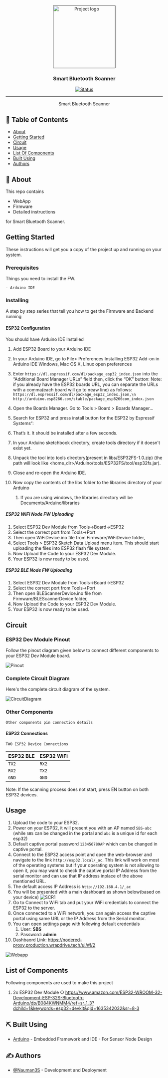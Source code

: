 <p align="center">
  <a href="" rel="noopener">
 <img width=200px height=200px src="artwork/sbs.png" alt="Project logo"></a>
</p>

<h3 align="center">Smart Bluetooth Scanner</h3>

<div align="center">

[![Status](https://img.shields.io/badge/status-active-success.svg)]()

</div>

---

<p align="center"> Smart Bluetooth Scanner
    <br> 
</p>

## 📝 Table of Contents

- [About](#about)
- [Getting Started](#getting_started)
- [Circuit](#circuit)
- [Usage](#usage)
- [List Of Components](#list)
- [Built Using](#built_using)
- [Authors](#authors)

## 🧐 About <a name = "about"></a>

This repo contains

- WebApp
- Firmware
- Detailed instructions

for Smart Bluetooth Scanner.

## Getting Started <a name = "getting_started"></a>

These instructions will get you a copy of the project up and running on your system.

### Prerequisites

Things you need to install the FW.

```
- Arduino IDE
```

### Installing <a name = "installing"></a>

A step by step series that tell you how to get the Firmware and Backend running

#### ESP32 Configuration

You should have Arduino IDE Installed

1.  Add ESP32 Board to your Arduino IDE
1.  In your Arduino IDE, go to File> Preferences
    Installing ESP32 Add-on in Arduino IDE Windows, Mac OS X, Linux open preferences
1.  Enter `https://dl.espressif.com/dl/package_esp32_index.json`
    into the “Additional Board Manager URLs” field then, click the “OK” button:
    Note: if you already have the ESP32 boards URL, you can separate the URLs with a comma(each board will go to neaw line) as follows:
    `https://dl.espressif.com/dl/package_esp32_index.json,\n http://arduino.esp8266.com/stable/package_esp8266com_index.json`

1.  Open the Boards Manager. Go to Tools > Board > Boards Manager…
1.  Search for ESP32 and press install button for the ESP32 by Espressif Systems“:
1.  That’s it. It should be installed after a few seconds.
1.  In your Arduino sketchbook directory, create tools directory if it doesn't exist yet.
1.  Unpack the tool into tools directory(present in libs/ESP32FS-1.0.zip) (the path will look like <home_dir>/Arduino/tools/ESP32FS/tool/esp32fs.jar).
1.  Close and re-open the Arduino IDE.

1.  Now copy the contents of the libs folder to the libraries directory of your Arduino
    1. If you are using windows, the libraries directory will be Documents/Arduino/libraries

##### ESP32 WiFi Node FW Uploading

1.  Select ESP32 Dev Module from Tools->Board->ESP32
2.  Select the correct port from Tools->Port
3.  Then open WiFiDevice.ino file from Firmware/WiFiDevice folder,
4.  Select Tools > ESP32 Sketch Data Upload menu item. This should start uploading the files into ESP32 flash file system.
5.  Now Upload the Code to your ESP32 Dev Module.
6.  Your ESP32 is now ready to be used.
##### ESP32 BLE Node FW Uploading

1.  Select ESP32 Dev Module from Tools->Board->ESP32
2.  Select the correct port from Tools->Port
3.  Then open BLEScannerDevice.ino file from Firmware/BLEScannerDevice folder,
4.  Now Upload the Code to your ESP32 Dev Module.
5.  Your ESP32 is now ready to be used.
## Circuit <a name = "circuit"></a>

### ESP32 Dev Module Pinout

Follow the pinout diagram given below to connect different components to your ESP32 Dev Module board.

![Pinout](Circuit/esp32pinout.jpg)

### Complete Circuit Diagram

Here's the complete circuit diagram of the system.

![CircuitDiagram](Circuit/Circuit_bb.png)

### Other Components

```http
Other components pin connection details
```

#### ESP32 Connections

```TWO ESP32 Device Connections```

| ESP32 BLE | ESP32 WiFi| 
| :--- | :--- | 
| `TX2` | `RX2` |
| `RX2` | `TX2` |
| `GND` | `GND` | 
 

Note: If the scanning process does not start, press EN button on both ESP32 devices.

## Usage <a name = "usage"></a>

1.  Upload the code to your ESP32.
2.  Power on your ESP32, it will present you with an AP named `SBS-abc` (while `SBS` can be changed in the portal and `abc` is a unique id for each esp32) 
3.  Default captive portal password `123456789AP` which can be changed in captive portal. 
4.  Connect to the ESP32 access point and open the web-browser and navigate to the link `http://esp32.local/_ac`. This link will work on most of the operating systems but if your operating system is not allowing to open it, you may want to check the captive portal IP Address from the serial monitor and can use that IP address inplace of the above mentioned URL. 
5.  The default access IP Address is `http://192.168.4.1/_ac` 
6.  You will be presented with a main dashboard as shown below(based on your device)
![SCR1](artwork/scr1.png)
7. Go to Connect to WiFi tab and put your WiFi credentials to connect the ESP32 to the server.
8.  Once connected to a WiFi network, you can again access the captive portal using same URL or the IP Address from the Serial monitor.
9. You can open settings page with following default credentials
   1.  User: **SBS**
   2.  Password: **admin**
10.   Dashbaord Link: https://nodered-proxy.production.wrapdrive.tech/ui/#!/2

![Webapp](artwork/webapp.png)

## List of Components <a name = "list"></a>

Following components are used to make this project

1.  2x ESP32 Dev Module
    ○ https://www.amazon.com/ESP32-WROOM-32-Development-ESP-32S-Bluetooth-Arduino/dp/B084KWNMM4/ref=sr_1_3?dchild=1&keywords=esp32+devkit&qid=1635342032&sr=8-3


## ⛏️ Built Using <a name = "built_using"></a>


- [Arduino](https://www.arduino.cc/) - Embedded Framework and IDE - For Sensor Node Design


## ✍️ Authors <a name = "authors"></a>

- [@Nauman3S](https://github.com/Nauman3S) - Development and Deployment
